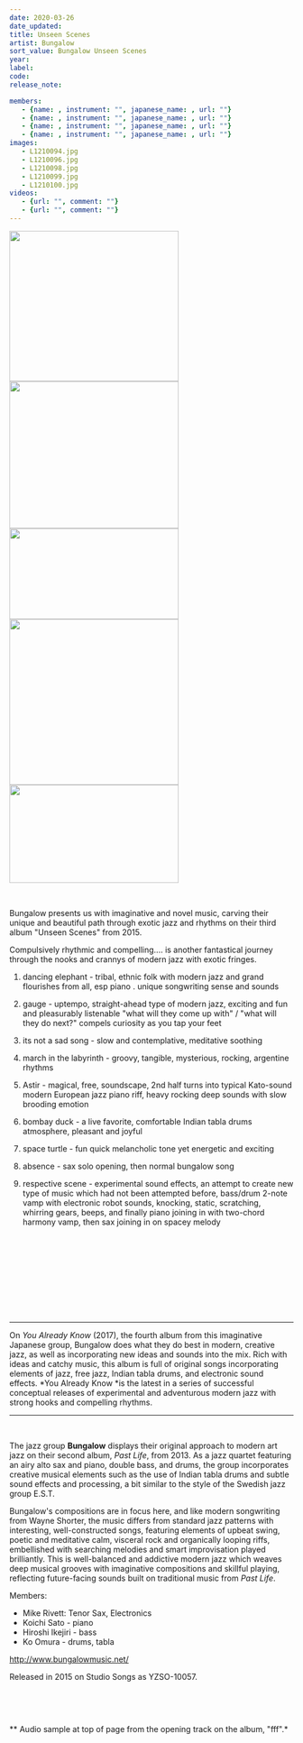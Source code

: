 ```yaml
---
date: 2020-03-26
date_updated: 
title: Unseen Scenes
artist: Bungalow
sort_value: Bungalow Unseen Scenes
year: 
label: 
code: 
release_note: 

members:
   - {name: , instrument: "", japanese_name: , url: ""}
   - {name: , instrument: "", japanese_name: , url: ""}
   - {name: , instrument: "", japanese_name: , url: ""}
   - {name: , instrument: "", japanese_name: , url: ""}
images: 
   - L1210094.jpg
   - L1210096.jpg
   - L1210098.jpg
   - L1210099.jpg
   - L1210100.jpg
videos: 
   - {url: "", comment: ""}
   - {url: "", comment: ""}
---
```

<a href="http://www.jjazzist.com/wp-content/uploads/2018/08/L1210094.jpg"><img class="alignnone size-medium wp-image-3567" src="http://www.jjazzist.com/wp-content/uploads/2018/08/L1210094-300x267.jpg" alt="" width="300" height="267" /></a> <a href="http://www.jjazzist.com/wp-content/uploads/2018/08/L1210096.jpg"><img class="alignnone size-medium wp-image-3568" src="http://www.jjazzist.com/wp-content/uploads/2018/08/L1210096-300x261.jpg" alt="" width="300" height="261" /></a> <a href="http://www.jjazzist.com/wp-content/uploads/2018/08/L1210098.jpg"><img class="alignnone size-medium wp-image-3569" src="http://www.jjazzist.com/wp-content/uploads/2018/08/L1210098-300x161.jpg" alt="" width="300" height="161" /></a> <a href="http://www.jjazzist.com/wp-content/uploads/2018/08/L1210099.jpg"><img class="alignnone size-medium wp-image-3570" src="http://www.jjazzist.com/wp-content/uploads/2018/08/L1210099-300x294.jpg" alt="" width="300" height="294" /></a> <a href="http://www.jjazzist.com/wp-content/uploads/2018/08/L1210100.jpg"><img class="alignnone size-medium wp-image-3571" src="http://www.jjazzist.com/wp-content/uploads/2018/08/L1210100-300x174.jpg" alt="" width="300" height="174" /></a>

&nbsp;

Bungalow presents us with imaginative and novel music, carving their unique and beautiful path through exotic jazz and rhythms on their third album "Unseen Scenes" from 2015.

Compulsively rhythmic and compelling.... is another fantastical journey through the nooks and crannys of modern jazz with exotic fringes.

1. dancing elephant - tribal, ethnic folk with modern jazz and grand flourishes from all, esp piano . unique songwriting sense and sounds

2. gauge - uptempo, straight-ahead type of modern jazz, exciting and fun and pleasurably listenable "what will they come up with" / "what will they do next?" compels curiosity as you tap your feet

3. its not a sad song - slow and contemplative, meditative soothing

4. march in the labyrinth - groovy, tangible, mysterious, rocking, argentine rhythms

5. Astir - magical, free, soundscape, 2nd half turns into typical Kato-sound modern European jazz piano riff, heavy rocking deep sounds with slow brooding emotion

6. bombay duck - a live favorite, comfortable Indian tabla drums atmosphere, pleasant and joyful

7. space turtle - fun quick melancholic tone yet energetic and exciting

8. absence - sax solo opening, then normal bungalow song

9. respective scene - experimental sound effects, an attempt to create new type of music which had not been attempted before, bass/drum 2-note vamp with electronic robot sounds, knocking, static, scratching, whirring gears, beeps, and finally piano joining in with two-chord harmony vamp, then sax joining in on spacey melody

&nbsp;

&nbsp;

&nbsp;

&nbsp;

&nbsp;

<hr />

On *You Already Know* (2017), the fourth album from this imaginative Japanese group, Bungalow does what they do best in modern, creative jazz, as well as incorporating new ideas and sounds into the mix. Rich with ideas and catchy music, this album is full of original songs incorporating elements of jazz, free jazz, Indian tabla drums, and electronic sound effects. *You Already Know *is the latest in a series of successful conceptual releases of experimental and adventurous modern jazz with strong hooks and compelling rhythms.

<hr />

&nbsp;

The jazz group <strong>Bungalow</strong> displays their original approach to modern art jazz on their second album, *Past Life*, from 2013. As a jazz quartet featuring an airy alto sax and piano, double bass, and drums, the group incorporates creative musical elements such as the use of Indian tabla drums and subtle sound effects and processing, a bit similar to the style of the Swedish jazz group E.S.T.

Bungalow's compositions are in focus here, and like modern songwriting from Wayne Shorter, the music differs from standard jazz patterns with interesting, well-constructed songs, featuring elements of upbeat swing, poetic and meditative calm, visceral rock and organically looping riffs, embellished with searching melodies and smart improvisation played brilliantly. This is well-balanced and addictive modern jazz which weaves deep musical grooves with imaginative compositions and skillful playing, reflecting future-facing sounds built on traditional music from *Past Life*.

Members:
<ul>
 	<li>Mike Rivett: Tenor Sax, Electronics</li>
 	<li>Koichi Sato - piano</li>
 	<li>Hiroshi Ikejiri - bass</li>
 	<li>Ko Omura - drums, tabla</li>
</ul>
<a href="http://www.bungalowmusic.net/">http://www.bungalowmusic.net/</a>

Released in 2015 on Studio Songs as YZSO-10057.

&nbsp;

&nbsp;

** Audio sample at top of page from the opening track on the album, "fff".*
